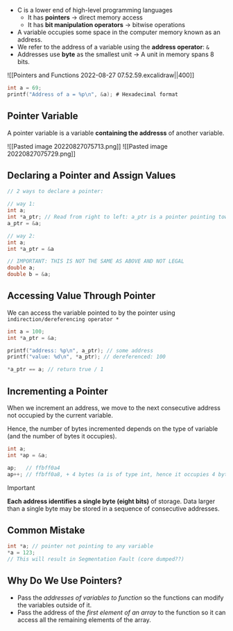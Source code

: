 - C is a lower end of high-level programming languages
	- It has **pointers** → direct memory access
	- It has **bit manipulation operators** → bitwise operations
- A variable occupies some space in the computer memory known as an address. 
- We refer to the address of a variable using the **address operator**:  `&`
- Addresses use **byte** as the smallest unit → A unit in memory spans 8 bits.

![[Pointers and Functions 2022-08-27 07.52.59.excalidraw||400]]

```C
int a = 69;
printf("Address of a = %p\n", &a); # Hexadecimal format
```

## Pointer Variable

A pointer variable is a variable **containing the addresss** of another variable.

![[Pasted image 20220827075713.png]]
![[Pasted image 20220827075729.png]]

## Declaring a Pointer and Assign Values

```C
// 2 ways to declare a pointer:

// way 1:
int a;
int *a_ptr; // Read from right to left: a_ptr is a pointer pointing towards an integer 
a_ptr = &a;

// way 2:
int a;
int *a_ptr = &a

// IMPORTANT: THIS IS NOT THE SAME AS ABOVE AND NOT LEGAL
double a;
double b = &a;
```

## Accessing Value Through Pointer  

We can access the variable pointed to by the pointer using `indirection/dereferencing operator *` 

```C
int a = 100;
int *a_ptr = &a;

printf("address: %p\n", a_ptr); // some address
printf("value: %d\n", *a_ptr); // dereferenced: 100

*a_ptr == a; // return true / 1
```

## Incrementing a Pointer  

When we increment an address, we move to the next consecutive address not occupied by the current variable.

Hence, the number of bytes incremented depends on the type of variable (and the number of bytes it occupies).

```C
int a;
int *ap = &a;

ap;   // ffbff0a4
ap++; // ffbff0a8, + 4 bytes (a is of type int, hence it occupies 4 bytes)
```

>[!Important]
>**Each address identifies a single byte (eight bits)** of storage. Data larger than a single byte may be stored in a sequence of consecutive addresses.

## Common Mistake

```C
int *a; // pointer not pointing to any variable
*a = 123;
// This will result in Segmentation Fault (core dumped??)
```

## Why Do We Use Pointers?

- Pass the *addresses of variables to function* so the functions can modify the variables outside of it.
- Pass the address of the *first element of an array* to the function so it can access all the remaining elements of the array.